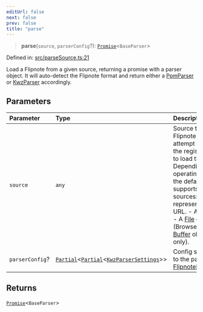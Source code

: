 ```yaml
---
editUrl: false
next: false
prev: false
title: "parse"
---
```


> **parse**(`source`, `parserConfig`?): [`Promise`](https://developer.mozilla.org/docs/Web/JavaScript/Reference/Global_Objects/Promise)\<`BaseParser`\>

Defined in: [src/parseSource.ts:21](https://github.com/jaames/flipnote.js/blob/8ec10f089e866d1297261b52ab6750bd899577ce/src/parseSource.ts#L21)

Load a Flipnote from a given source, returning a promise with a parser object. 
It will auto-detect the Flipnote format and return either a [PpmParser](../../../../../../api/classes/ppmparser) or [KwzParser](../../../../../../api/classes/kwzparser) accordingly.

## Parameters

| Parameter | Type | Description |
| :------ | :------ | :------ |
| `source` | `any` | Source to load a Flipnote from. This will attempt to use one of the registered [loaders](../../../../../../api/namespaces/loaders/readme) to load the Flipnote. Depending on the operating environment, the default loader set supports the following sources: - A string representing a web URL. - An [ArrayBuffer](https://developer.mozilla.org/en-US/docs/Web/JavaScript/Reference/Global_Objects/ArrayBuffer). - A [File](https://developer.mozilla.org/en-US/docs/Web/API/File) object (Browser only). - A [Buffer](https://nodejs.org/api/buffer.html) object (NodeJS only). |
| `parserConfig`? | [`Partial`](https://www.typescriptlang.org/docs/handbook/utility-types.html#partialtype)\<[`Partial`](https://www.typescriptlang.org/docs/handbook/utility-types.html#partialtype)\<[`KwzParserSettings`](/api/type-aliases/kwzparsersettings/)\>\> | Config settings to pass to the parser, see [FlipnoteParserSettings](../../../../../../api/type-aliases/flipnoteparsersettings). |

## Returns

[`Promise`](https://developer.mozilla.org/docs/Web/JavaScript/Reference/Global_Objects/Promise)\<`BaseParser`\>
